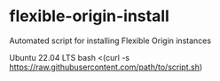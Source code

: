 # flexible-origin-install

Automated script for installing Flexible Origin instances

Ubuntu 22.04 LTS
bash <(curl -s https://raw.githubusercontent.com/path/to/script.sh)

